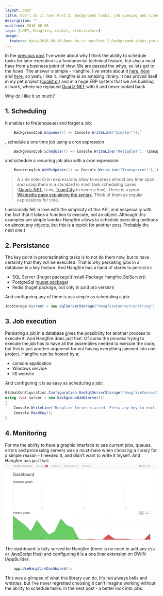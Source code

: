 ```yaml
---
layout: post
title: Don't do it now! Part 2. Background tasks, job queuing and scheduling with Hangfire
description: ""
modified: 2016-08-08
tags: [.NET, Hangfire, cookit, architecture]
image:
  feature: data/2016-08-10-Dont-do-it-now!Part-2.Background-tasks-job-queuing-and-scheduling-with-Hangfire/logo.png
---
```


In the [previous post](/Don't-do-it) I've wrote about why I think the ability to schedule tasks for later execution is a fundamental technical feature, but also a must have from a business point of view.
We are passed the *whys*, so lets get to the *hows*. The answer is simple - Hangfire. I've wrote about it [here](http://indexoutofrange.com/GC-can-kill-You-Practical-GC-performance-counters-in-NET/), [here](http://indexoutofrange.com/LocalOptimizationsDontAddUp/) and [here](http://indexoutofrange.com/How-is-cookit-build/), so yeah, I like it.  Hangfire is an amazing library. It has proved itself in my pet project ([cookit.pl](http://cookit.pl)) and in a huge ERP system that we are building at work, where we replaced [Quartz.NET](http://www.quartz-scheduler.net/) with it and never looked back. 

Why do I like it so much?

## 1. Scheduling
It enables to fire(enqueue) and forget a job:

```csharp
	BackgroundJob.Enqueue(() => Console.WriteLine("Simple!"));`
```

, schedule a one time job using a cron expression

```csharp
	BackgroundJob.Schedule(() => Console.WriteLine("Reliable!"), TimeSpan.FromDays(7));
```

and schedule a recurring job also with a cron expression

```csharp
	RecurringJob.AddOrUpdate(() => Console.WriteLine("Transparent!"), Cron.Daily)
```

>A side note: Cron expressions allow to express almost any time span, and using them is a standard in most task scheduling cases ([Quartz.NET](http://www.quartz-scheduler.net/), Unix, [TeamCity](https://www.jetbrains.com/teamcity/) to name a few). There is a good [Wikipedia page explaining the syntax](https://en.wikipedia.org/wiki/Cron#CRON_expression). Think of them as regular expressions for time.

I personally fell in love with the simplicity of this API, and esspecially with the fact that it takes a function to execute, not an object. Although this examples are simple lamdas Hangfire allows to schedule executing methods on almost any objects, but this is a topick for another post. Probably the next one:)
	

## 2. Persistance
The key point in procrastinating tasks is to not do them now, but to have certainty that they will be executed. That is why persisting jobs in a database is a key feature. And Hangfire has a hand of stores to persist in:
- SQL Server ([nuget package](Install-Package Hangfire.SqlServer))
- PostgreSql ([nuget package](postgres)) 
- Redis (nuget package, but only in paid pro version) 

And configuring any of them is ass simple as scheduling a job:

```csharp
JobStorage.Current = new SqlServerStorage("HangfireConnectionString")
```

## 3. Job execution
Persisting a job in a database gives the possibility for another process to execute it. And Hangfire does just that. Of curse the process trying to execute the job has to have all the assemblies needed to execute the code, but this is just another argument for not having everything jammed into one project. Hangfire can be hosted by a:
- console application
- Windows service
- IIS website 

And configuring it is as easy as scheduling a job:
```csharp
GlobalConfiguration.Configuration.UseSqlServerStorage("HangfireConnectionString");
using (var server = new BackgroundJobServer())
{
    Console.WriteLine("Hangfire Server started. Press any key to exit...");
    Console.ReadKey();
}
```

## 4. Monitoring
For me the ability to have a graphic interface to see current jobs, queues, errors and processing servers was a must-have when choosing a library for a simple reason - I needed it, and didn't want to write it myself. And Hangfire has just that:
![](/data/LocalOptimizationsDontAddUp/HangfireDashboard.png)

The dashboard is fully served be Hangfire (there is no need to add any css or JavaScript files) and configuring it is a one liner extension on OWIN IAppBuilder:

```csharp
	app.UseHangfireDashboard();
``` 

This was a glimpse of what this library can do. It's not always bells and whistles, but I've never regretted choosing it can't imagine working without the ability to schedule tasks. 
In the next post - a better look into jobs.